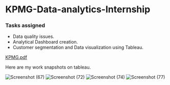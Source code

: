 # KPMG-Data-analytics-Internship
### Tasks assigned 
- Data quality issues.
- Analytical Dashboard creation.
- Customer segmentation and Data visualization using Tableau.

[KPMG.pdf](https://github.com/Aronray1/KPMG-Data-analytics-Internship-task/files/4673137/KPMG.pdf)

Here are my work snapshots on tableau.

![Screenshot (67)](https://user-images.githubusercontent.com/48849171/82748872-dde1cb00-9dc2-11ea-80c4-dcc2c220f571.png)
![Screenshot (72)](https://user-images.githubusercontent.com/48849171/82748873-e0442500-9dc2-11ea-9d63-2db2bcc32125.png)
![Screenshot (74)](https://user-images.githubusercontent.com/48849171/82748874-e0dcbb80-9dc2-11ea-924b-df5f60db61dc.png)
![Screenshot (77)](https://user-images.githubusercontent.com/48849171/82748875-e1755200-9dc2-11ea-8f06-7ef023ceca01.png)


